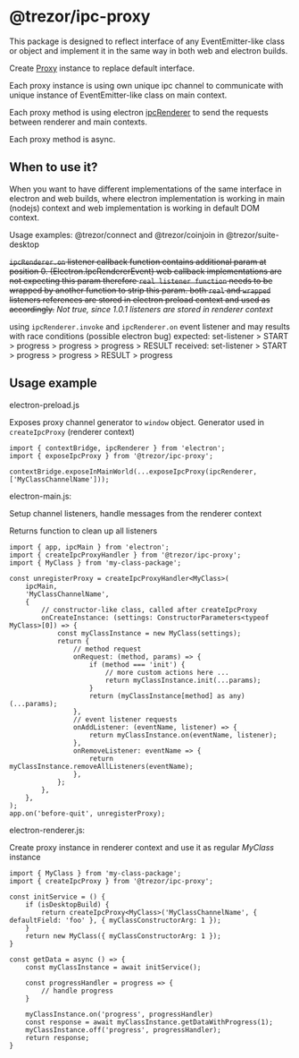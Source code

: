 # @trezor/ipc-proxy

This package is designed to reflect interface of any EventEmitter-like class or object and implement it in the same way in both web and electron builds.

Create [Proxy](https://developer.mozilla.org/en-US/docs/Web/JavaScript/Reference/Global_Objects/Proxy) instance to replace default interface.

Each proxy instance is using own unique ipc channel to communicate with unique instance of EventEmitter-like class on main context.

Each proxy method is using electron [ipcRenderer](https://www.electronjs.org/docs/latest/api/ipc-renderer) to send the requests between renderer and main contexts.

Each proxy method is async.

## When to use it?

When you want to have different implementations of the same interface in electron and web builds, where electron implementation is working in main (nodejs) context and web implementation is working in default DOM context.

Usage examples: @trezor/connect and @trezor/coinjoin in @trezor/suite-desktop

<strike>`ipcRenderer.on` listener callback function contains additional param at position 0. (Electron.IpcRendererEvent)
web callback implementations are not expecting this param therefore `real listener function` needs to be wrapped by another function to strip this param.
both `real` and `wrapped` listeners references are stored in electron preload context and used as accordingly.</strike> _Not true, since 1.0.1 listeners are stored in renderer context_

using `ipcRenderer.invoke` and `ipcRenderer.on` event listener and may results with race conditions (possible electron bug)
expected: set-listener > START > progress > progress > progress > RESULT
received: set-listener > START > progress > progress > RESULT > progress

## Usage example

electron-preload.js

Exposes proxy channel generator to `window` object. Generator used in `createIpcProxy` (renderer context)

```
import { contextBridge, ipcRenderer } from 'electron';
import { exposeIpcProxy } from '@trezor/ipc-proxy';

contextBridge.exposeInMainWorld(...exposeIpcProxy(ipcRenderer, ['MyClassChannelName']));
```

electron-main.js:

Setup channel listeners, handle messages from the renderer context

Returns function to clean up all listeners

```
import { app, ipcMain } from 'electron';
import { createIpcProxyHandler } from '@trezor/ipc-proxy';
import { MyClass } from 'my-class-package';

const unregisterProxy = createIpcProxyHandler<MyClass>(
    ipcMain,
    'MyClassChannelName',
    {
        // constructor-like class, called after createIpcProxy
        onCreateInstance: (settings: ConstructorParameters<typeof MyClass>[0]) => {
            const myClassInstance = new MyClass(settings);
            return {
                // method request
                onRequest: (method, params) => {
                    if (method === 'init') {
                        // more custom actions here ...
                        return myClassInstance.init(...params);
                    }
                    return (myClassInstance[method] as any)(...params);
                },
                // event listener requests
                onAddListener: (eventName, listener) => {
                    return myClassInstance.on(eventName, listener);
                },
                onRemoveListener: eventName => {
                    return myClassInstance.removeAllListeners(eventName);
                },
            };
        },
    },
);
app.on('before-quit', unregisterProxy);
```

electron-renderer.js:

Create proxy instance in renderer context and use it as regular _MyClass_ instance

```
import { MyClass } from 'my-class-package';
import { createIpcProxy } from '@trezor/ipc-proxy';

const initService = () {
    if (isDesktopBuild) {
        return createIpcProxy<MyClass>('MyClassChannelName', { defaultField: 'foo' }, { myClassConstructorArg: 1 });
    }
    return new MyClass({ myClassConstructorArg: 1 });
}

const getData = async () => {
    const myClassInstance = await initService();

    const progressHandler = progress => {
        // handle progress
    }

    myClassInstance.on('progress', progressHandler)
    const response = await myClassInstance.getDataWithProgress(1);
    myClassInstance.off('progress', progressHandler);
    return response;
}


```

